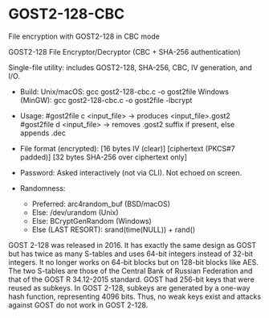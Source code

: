 # GOST2-128-CBC
File encryption with GOST2-128 in CBC mode

  GOST2-128 File Encryptor/Decryptor (CBC + SHA-256 authentication)
   
   Single-file utility: includes GOST2-128, SHA-256, CBC, IV generation, and I/O.
 
 * Build:
    Unix/macOS: gcc gost2-128-cbc.c -o gost2file
    Windows (MinGW): gcc gost2-128-cbc.c -o gost2file -lbcrypt
 
 * Usage:
    #gost2file c <input_file>   -> produces <input_file>.gost2
    #gost2file d <input_file>   -> removes .gost2 suffix if present, else appends .dec
 
 * File format (encrypted):
    [16 bytes IV (clear)] [ciphertext (PKCS#7 padded)] [32 bytes SHA-256 over ciphertext only]
 
 * Password:
    Asked interactively (not via CLI). Not echoed on screen.
 
 * Randomness:
    - Preferred: arc4random_buf (BSD/macOS)
    - Else: /dev/urandom (Unix)
    - Else: BCryptGenRandom (Windows)
    - Else (LAST RESORT): srand(time(NULL)) + rand()

GOST 2-128 was released in 2016. It has exactly the same design as GOST but has twice as many S-tables and uses 64-bit integers instead of 32-bit integers. It no longer works on 64-bit blocks but on 128-bit blocks like AES. The two S-tables are those of the Central Bank of Russian Federation and that of the GOST R 34.12-2015 standard. GOST had 256-bit keys that were reused as subkeys. In GOST 2-128, subkeys are generated by a one-way hash function, representing 4096 bits. Thus, no weak keys exist and attacks against GOST do not work in GOST 2-128.
